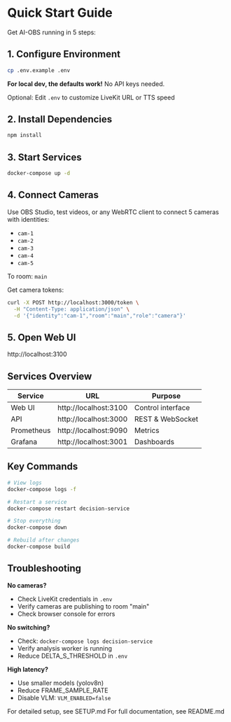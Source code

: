 # Quick Start Guide

Get AI-OBS running in 5 steps:

## 1. Configure Environment

```bash
cp .env.example .env
```

**For local dev, the defaults work!** No API keys needed.

Optional: Edit `.env` to customize LiveKit URL or TTS speed

## 2. Install Dependencies

```bash
npm install
```

## 3. Start Services

```bash
docker-compose up -d
```

## 4. Connect Cameras

Use OBS Studio, test videos, or any WebRTC client to connect 5 cameras with identities:
- `cam-1`
- `cam-2`
- `cam-3`
- `cam-4`
- `cam-5`

To room: `main`

Get camera tokens:
```bash
curl -X POST http://localhost:3000/token \
  -H "Content-Type: application/json" \
  -d '{"identity":"cam-1","room":"main","role":"camera"}'
```

## 5. Open Web UI

http://localhost:3100

## Services Overview

| Service | URL | Purpose |
|---------|-----|---------|
| Web UI | http://localhost:3100 | Control interface |
| API | http://localhost:3000 | REST & WebSocket |
| Prometheus | http://localhost:9090 | Metrics |
| Grafana | http://localhost:3001 | Dashboards |

## Key Commands

```bash
# View logs
docker-compose logs -f

# Restart a service
docker-compose restart decision-service

# Stop everything
docker-compose down

# Rebuild after changes
docker-compose build
```

## Troubleshooting

**No cameras?**
- Check LiveKit credentials in `.env`
- Verify cameras are publishing to room "main"
- Check browser console for errors

**No switching?**
- Check: `docker-compose logs decision-service`
- Verify analysis worker is running
- Reduce DELTA_S_THRESHOLD in `.env`

**High latency?**
- Use smaller models (yolov8n)
- Reduce FRAME_SAMPLE_RATE
- Disable VLM: `VLM_ENABLED=false`

For detailed setup, see SETUP.md
For full documentation, see README.md
